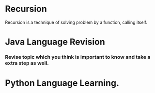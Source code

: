 
# Recursion

Recursion is a technique of solving problem by a function, calling itself. 

# Java Language Revision

### Revise topic which you think is important to know and take a extra step as well. 

#   Python Language Learning.